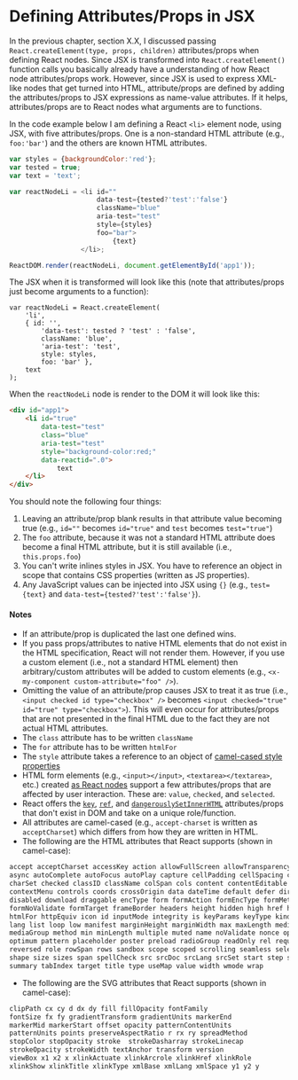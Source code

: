 # Defining Attributes/Props in JSX

In the previous chapter, section X.X, I discussed passing `React.createElement(type, props, children)` attributes/props when defining React nodes. Since JSX is transformed into `React.createElement()` function calls you basically already have a understanding of how React node attributes/props work. However, since JSX is used to express XML-like nodes that get turned into HTML, attribute/props are defined by adding the attributes/props to JSX expressions as name-value attributes. If it helps, attributes/props are to React nodes what arguments are to functions.

In the code example below I am defining a React `<li>` element node, using JSX, with five attributes/props. One is a non-standard HTML attribute (e.g., `foo:'bar'`) and the others are known HTML attributes.

```js
var styles = {backgroundColor:'red'};
var tested = true;
var text = 'text';

var reactNodeLi = <li id=""
                      data-test={tested?'test':'false'}
                      className="blue"
                      aria-test="test"
                      style={styles}
                      foo="bar">
                          {text}
                  </li>;

ReactDOM.render(reactNodeLi, document.getElementById('app1'));
```
The JSX when it is transformed will look like this (note that attributes/props just become arguments to a function):

```
var reactNodeLi = React.createElement(
    'li',
    { id: '',
        'data-test': tested ? 'test' : 'false',
        className: 'blue',
        'aria-test': 'test',
        style: styles,
        foo: 'bar' },
    text
);
```
When the `reactNodeLi` node is render to the DOM it will look like this:

```HTML
<div id="app1">
    <li id="true"
        data-test="test"
        class="blue"
        aria-test="test"
        style="background-color:red;"
        data-reactid=".0">
            text
    </li>
</div>
```

You should note the following four things:

1. Leaving an attribute/prop blank results in that attribute value becoming true (e.g., `id=""` becomes `id="true"` and `test` becomes `test="true"`)
2. The `foo` attribute, because it was not a standard HTML attribute does become a final HTML attribute, but it is still available (i.e., `this.props.foo`)
3. You can't write inlines styles in JSX. You have to reference an object in scope that contains CSS properties (written as JS properties).
4. Any JavaScript values can be injected into JSX using `{}` (e.g., `test={text}` and `data-test={tested?'test':'false'}`).

#### Notes

* If an attribute/prop is duplicated the last one defined wins.
* If you pass props/attributes to native HTML elements that do not exist in the HTML specification, React will not render them. However, if you use a custom element (i.e., not a standard HTML element) then arbitrary/custom attributes will be added to custom elements (e.g., `<x-my-component custom-attribute="foo" />`).
* Omitting the value of an attribute/prop causes JSX to treat it as true (i.e., `<input checked id type="checkbox" />` becomes `<input checked="true" id="true" type="checkbox">`). This will even occur for attributes/props that are not presented in the final HTML due to the fact they are not actual HTML attributes.
* The `class` attribute has to be written `className`
* The `for` attribute has to be written `htmlFor`
* The `style` attribute takes a reference to an object of [camel-cased style properties](https://www.w3.org/TR/DOM-Level-2-Style/css.html#CSS-CSS2Properties)
* HTML form elements (e.g., `<input></input>`, `<textarea></textarea>`, etc.) created [as React nodes](https://facebook.github.io/react/docs/forms.html) support a few attributes/props that are affected by user interaction. These are: `value`, `checked`, and `selected`.
* React offers the [`key`](https://facebook.github.io/react/docs/multiple-components.html#dynamic-children), [`ref`](https://facebook.github.io/react/docs/more-about-refs.html), and [`dangerouslySetInnerHTML`](https://facebook.github.io/react/tips/dangerously-set-inner-html.html) attributes/props that don't exist in DOM and take on a unique role/function.
* All attributes are camel-cased (e.g., `accept-charset` is written as `acceptCharset`) which differs from how they are written in HTML.
* The following are the HTML attributes that React supports (shown in camel-case):

```HTML
accept acceptCharset accessKey action allowFullScreen allowTransparency alt
async autoComplete autoFocus autoPlay capture cellPadding cellSpacing challenge
charSet checked classID className colSpan cols content contentEditable
contextMenu controls coords crossOrigin data dateTime default defer dir
disabled download draggable encType form formAction formEncType formMethod
formNoValidate formTarget frameBorder headers height hidden high href hrefLang
htmlFor httpEquiv icon id inputMode integrity is keyParams keyType kind label
lang list loop low manifest marginHeight marginWidth max maxLength media
mediaGroup method min minLength multiple muted name noValidate nonce open
optimum pattern placeholder poster preload radioGroup readOnly rel required
reversed role rowSpan rows sandbox scope scoped scrolling seamless selected
shape size sizes span spellCheck src srcDoc srcLang srcSet start step style
summary tabIndex target title type useMap value width wmode wrap
```

* The following are the SVG attributes that React supports (shown in camel-case):

```svg
clipPath cx cy d dx dy fill fillOpacity fontFamily
fontSize fx fy gradientTransform gradientUnits markerEnd
markerMid markerStart offset opacity patternContentUnits
patternUnits points preserveAspectRatio r rx ry spreadMethod
stopColor stopOpacity stroke  strokeDasharray strokeLinecap
strokeOpacity strokeWidth textAnchor transform version
viewBox x1 x2 x xlinkActuate xlinkArcrole xlinkHref xlinkRole
xlinkShow xlinkTitle xlinkType xmlBase xmlLang xmlSpace y1 y2 y
```
